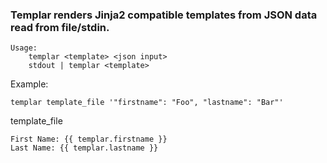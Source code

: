 ### Templar renders Jinja2 compatible templates from JSON data read from file/stdin.

```
Usage:
	templar <template> <json input>
	stdout | templar <template>
```



Example:

`templar template_file '"firstname": "Foo", "lastname": "Bar"'`

template_file

```
First Name: {{ templar.firstname }}
Last Name: {{ templar.lastname }}
```
